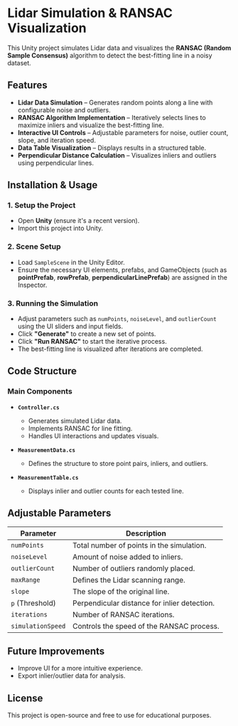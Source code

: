 # Lidar Simulation & RANSAC Visualization

This Unity project simulates Lidar data and visualizes the **RANSAC (Random Sample Consensus)** algorithm to detect the best-fitting line in a noisy dataset.

## Features
- **Lidar Data Simulation** – Generates random points along a line with configurable noise and outliers.
- **RANSAC Algorithm Implementation** – Iteratively selects lines to maximize inliers and visualize the best-fitting line.
- **Interactive UI Controls** – Adjustable parameters for noise, outlier count, slope, and iteration speed.
- **Data Table Visualization** – Displays results in a structured table.
- **Perpendicular Distance Calculation** – Visualizes inliers and outliers using perpendicular lines.

## Installation & Usage

### 1. Setup the Project
- Open **Unity** (ensure it's a recent version).
- Import this project into Unity.

### 2. Scene Setup
- Load `SampleScene` in the Unity Editor.
- Ensure the necessary UI elements, prefabs, and GameObjects (such as **pointPrefab**, **rowPrefab**, **perpendicularLinePrefab**) are assigned in the Inspector.

### 3. Running the Simulation
- Adjust parameters such as `numPoints`, `noiseLevel`, and `outlierCount` using the UI sliders and input fields.
- Click **"Generate"** to create a new set of points.
- Click **"Run RANSAC"** to start the iterative process.
- The best-fitting line is visualized after iterations are completed.

## Code Structure

### Main Components

- **`Controller.cs`**
  - Generates simulated Lidar data.
  - Implements RANSAC for line fitting.
  - Handles UI interactions and updates visuals.

- **`MeasurementData.cs`**
  - Defines the structure to store point pairs, inliers, and outliers.

- **`MeasurementTable.cs`**
  - Displays inlier and outlier counts for each tested line.

## Adjustable Parameters

| Parameter        | Description |
|-----------------|-------------|
| `numPoints`     | Total number of points in the simulation. |
| `noiseLevel`    | Amount of noise added to inliers. |
| `outlierCount`  | Number of outliers randomly placed. |
| `maxRange`      | Defines the Lidar scanning range. |
| `slope`         | The slope of the original line. |
| `p` (Threshold) | Perpendicular distance for inlier detection. |
| `iterations`    | Number of RANSAC iterations. |
| `simulationSpeed` | Controls the speed of the RANSAC process. |

## Future Improvements
- Improve UI for a more intuitive experience.
- Export inlier/outlier data for analysis.

## License
This project is open-source and free to use for educational purposes.
